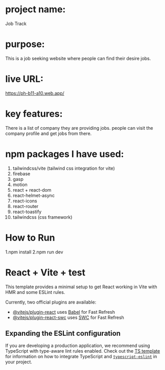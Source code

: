 

# project name: 
Job Track

# purpose: 

This is a job seeking website where people can find their desire jobs.

# live URL:

https://ph-b11-a10.web.app/


 # key features: 

 There is a list of company they are providing jobs. people can visit the company profile and get jobs from there.
 
 
# npm packages I have used:
1. tailwindcss/vite (tailwind css integration for vite)
2. firebase
3. gasp
4. motion
5. react + react-dom
6. react-helmet-async
7. react-icons
8. react-router
9. react-toastify
10. tailwindcss (css framework)




# How to Run
1.npm install
2.npm run dev

# React + Vite + test

This template provides a minimal setup to get React working in Vite with HMR and some ESLint rules.

Currently, two official plugins are available:

- [@vitejs/plugin-react](https://github.com/vitejs/vite-plugin-react/blob/main/packages/plugin-react) uses [Babel](https://babeljs.io/) for Fast Refresh
- [@vitejs/plugin-react-swc](https://github.com/vitejs/vite-plugin-react/blob/main/packages/plugin-react-swc) uses [SWC](https://swc.rs/) for Fast Refresh

## Expanding the ESLint configuration

If you are developing a production application, we recommend using TypeScript with type-aware lint rules enabled. Check out the [TS template](https://github.com/vitejs/vite/tree/main/packages/create-vite/template-react-ts) for information on how to integrate TypeScript and [`typescript-eslint`](https://typescript-eslint.io) in your project.

